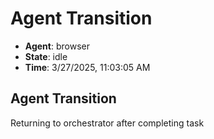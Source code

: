 # Agent Transition

- **Agent**: browser
- **State**: idle
- **Time**: 3/27/2025, 11:03:05 AM

## Agent Transition

Returning to orchestrator after completing task

